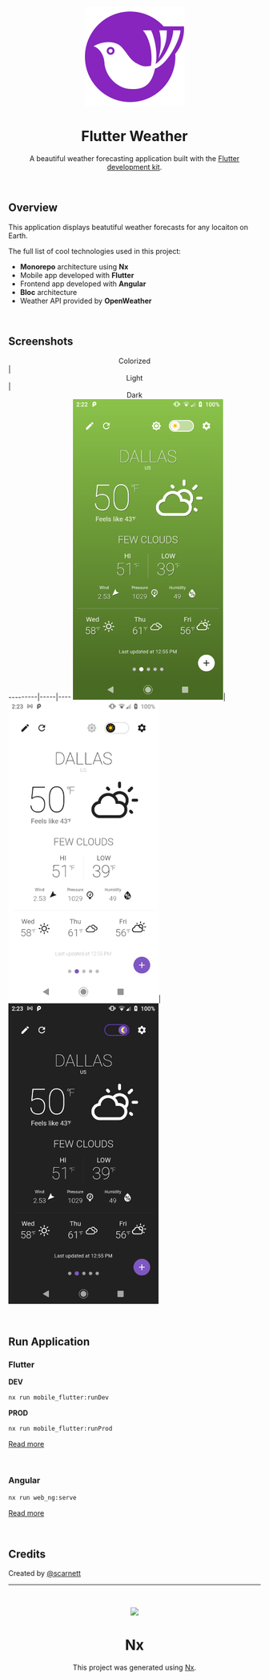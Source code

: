 <p align="center">
  <img src="docs/images/logo.png" width="200" alt="Flutter Weather" />
</p>

<h1 align="center">Flutter Weather</h1>
<p align="center">A beautiful weather forecasting application built with the <a href="https://www.flutter.dev/" target="_blank">Flutter development kit</a>.</p>

&nbsp;
## Overview
This application displays beatutiful weather forecasts for any locaiton on Earth.

The full list of cool technologies used in this project: 
* **Monorepo** architecture using **Nx**
* Mobile app developed with **Flutter**
* Frontend app developed with **Angular**
* **Bloc** architecture
* Weather API provided by **OpenWeather**

&nbsp;
## Screenshots
<div align="center">Colorized</div>|<div align="center">Light</div>|<div align="center">Dark</div>
---------|-----|----
<span align="center"><img src="docs/images/screen1.png" width="300" alt="Flutter Weather" /></span>|<span align="center"><img src="docs/images/screen2.png" width="300" alt="Flutter Weather" /></span>|<span align="center"><img src="docs/images/screen3.png" width="300" alt="Flutter Weather" /></span>

&nbsp;
## Run Application

### Flutter

**DEV**
```bash
nx run mobile_flutter:runDev
```

**PROD**
```bash
nx run mobile_flutter:runProd
```
[Read more](apps/mobile_flutter/README.md)

&nbsp;
### Angular
```bash
nx run web_ng:serve
```
[Read more](apps/mobile_flutter/README.md)

&nbsp;
## Credits
Created by [@scarnett](https://github.com/scarnett/)

---

&nbsp;
<p align="center"><img src="https://raw.githubusercontent.com/nrwl/nx/master/images/nx-logo.png" width="200"></p>
<h1 align="center">Nx</h1>

<p align="center">This project was generated using <a href="https://nx.dev" target="_blank">Nx</a>.</p>
